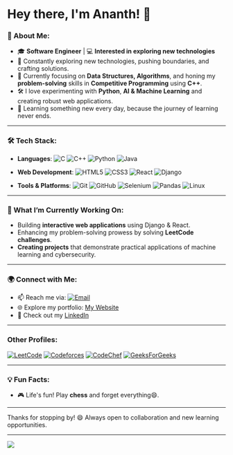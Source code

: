 

<!--
**prabhuanantht/prabhuanantht** is a ✨ _special_ ✨ repository because its `README.md` (this file) appears on your GitHub profile.

Here are some ideas to get you started:

- 🔭 I’m currently working on ...
- 🌱 I’m currently learning ...
- 👯 I’m looking to collaborate on ...
- 🤔 I’m looking for help with ...
- 💬 Ask me about ...
- 📫 How to reach me: ...
- 😄 Pronouns: ...
- ⚡ Fun fact: ...
-->

# Hey there, I'm Ananth! 👋

### 🌟 About Me:
- 🎓 **Software Engineer** | 💻 **Interested in exploring new technologies**
- 🔬 Constantly exploring new technologies, pushing boundaries, and crafting solutions.
- 🎯 Currently focusing on **Data Structures, Algorithms**, and honing my **problem-solving** skills in **Competitive Programming** using **C++**.
- 🛠️ I love experimenting with **Python**, **AI & Machine Learning** and creating robust web applications.
- 🌱 Learning something new every day, because the journey of learning never ends.

---

### 🛠️ Tech Stack:
- **Languages**:
  ![C](https://img.shields.io/badge/-C-007396?style=flat-square&logo=c)
  ![C++](https://img.shields.io/badge/-C++-00599C?style=flat-square)
  ![Python](https://img.shields.io/badge/-Python-3776AB?style=flat-square&logo=python&logoColor=white)
  ![Java](https://img.shields.io/badge/-Java-007396?style=flat-square&logo=java&logoColor=white)
  
- **Web Development**: 
  ![HTML5](https://img.shields.io/badge/-HTML5-E34F26?style=flat-square&logo=html5&logoColor=white)
  ![CSS3](https://img.shields.io/badge/-CSS3-1572B6?style=flat-square&logo=css3)
  ![React](https://img.shields.io/badge/-React-61DAFB?style=flat-square&logo=react&logoColor=white)
  ![Django](https://img.shields.io/badge/-Django-092E20?style=flat-square&logo=django)

- **Tools & Platforms**:
  ![Git](https://img.shields.io/badge/-Git-F05032?style=flat-square&logo=git&logoColor=white)
  ![GitHub](https://img.shields.io/badge/-GitHub-181717?style=flat-square&logo=github)
  ![Selenium](https://img.shields.io/badge/-Selenium-43B02A?style=flat-square&logo=selenium&logoColor=white)
  ![Pandas](https://img.shields.io/badge/-Pandas-10074E?style=flat-square&logo=pandas&logoColor=white)
  ![Linux](https://img.shields.io/badge/-Linux-181717?style=flat-square&logo=linux)

---

### 🧠 What I’m Currently Working On:
- Building **interactive web applications** using Django & React.
- Enhancing my problem-solving prowess by solving **LeetCode challenges**. 
- **Creating projects** that demonstrate practical applications of machine learning and cybersecurity.

---

### 🌍 Connect with Me:
- 📫 Reach me via: [![Email](https://img.shields.io/badge/-Email-D14836?style=flat-square&logo=gmail&logoColor=white)](mailto:prabhuanantht@gmail.com)
- 🌐 Explore my portfolio: [My Website](https://github.com/prabhuanantht)
- 💼 Check out my [LinkedIn](https://www.linkedin.com/in/ananthprabhut/)
<!-- - 📝 Catch my thoughts on [Medium](https://medium.com/@ananth)-->

---

### Other Profiles:
[![LeetCode](https://img.shields.io/badge/-LeetCode-FFA116?style=flat-square&logo=leetcode&logoColor=white)](https://leetcode.com/u/ananthprabhut/)
[![Codeforces](https://img.shields.io/badge/-Codeforces-1F8ACB?style=flat-square&logo=codeforces&logoColor=white)](https://codeforces.com/profile/prabhuanantht)
[![CodeChef](https://img.shields.io/badge/-CodeChef-5B4638?style=flat-square&logo=codechef&logoColor=white)](https://www.codechef.com/users/prabhuanantht)
[![GeeksForGeeks](https://img.shields.io/badge/-Geeksforgeeks-43B02A?style=flat-square&logo=geeksforgeeks&logoColor=white)](https://www.geeksforgeeks.org/user/prabhuanantht/)

---

### 💡 Fun Facts:
- 🎮 Life's fun! Play **chess** and forget everything😄.

---

<!--
### 📊 GitHub Stats:
![Ananth's GitHub stats](https://github-readme-stats.vercel.app/api?username=yourusername&show_icons=true&theme=radical)
-->

Thanks for stopping by! 😄 Always open to collaboration and new learning opportunities.

---

![](https://komarev.com/ghpvc/?username=prabhuanantht&style=plastic)
